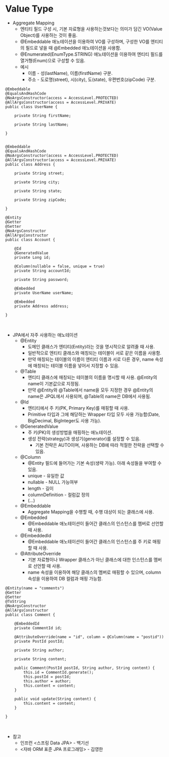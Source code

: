 # Value Type

* Aggregate Mapping
  * 엔티티 필드 구성 시, 기본 자료형을 사용하는것보다는 의미가 담긴 VO(Value Object)를 사용하는 것이 좋음.
  * @Embeddable 애노테이션을 이용하여 VO를 구성하며, 구성한 VO를 엔티티의 필드로 넣을 때 @Embedded 애노테이션을 사용함.
  * @Enumerated(EnumType.STRING) 애노테이션을 이용하여 엔티티 필드를 열거형(Enum)으로 구성할 수 있음.
  * 예시
    * 이름 - 성(lastName), 이름(firstName) 구분.
    * 주소 - 도로명(street), 시(city), 도(state), 우편번호(zipCode) 구분.
```
@Embeddable
@EqualsAndHashCode
@NoArgsConstructor(access = AccessLevel.PROTECTED)
@AllArgsConstructor(access = AccessLevel.PRIVATE)
public class UserName {

    private String firstName;
    
    private String lastName;

}


@Embeddable
@EqualsAndHashCode
@NoArgsConstructor(access = AccessLevel.PROTECTED)
@AllArgsConstructor(access = AccessLevel.PRIVATE)
public class Address { 

    private String street;

    private String city;

    private String state;

    private String zipCode;

}

@Entity 
@Getter 
@Setter 
@NoArgsConstructor 
@AllArgsConstructor
public class Account {

    @Id 
    @GeneratedValue 
    private Long id;

    @Column(nullable = false, unique = true) 
    private String accountId;

    private String password;

    @Embedded
    private UserName userName;

    @Embedded
    private Address address;

}
```

<br>

* JPA에서 자주 사용하는 애노테이션
  * @Entity
    * 도메인 클래스가 엔티티(Entity)라는 것을 명시적으로 알려줄 때 사용.
    * 일반적으로 엔티티 클래스와 매칭되는 테이블이 서로 같은 이름을 사용함.
    * 만약 매칭되는 테이블의 이름이 엔티티 이름과 서로 다른 경우, name 속성에 매칭되는 테이블 이름을 넣어서 지정할 수 있음.
  * @Table
    * 엔티티 클래스에 매칭되는 테이블의 이름을 명시할 때 사용. @Entity의 name이 기본값으로 지정됨.
    * 만약 @Entity와 @Table에서 name을 모두 지정한 경우 @Entity의 name은 JPQL에서 사용되며, @Table의 name은 DB에서 사용됨.
  * @Id
    * 엔티티에서 주 키(PK, Primary Key)를 매핑할 때 사용.
    * Primitive 타입과 그에 해당하는 Wrapper 타입 모두 사용 가능함(Date, BigDecimal, BigInteger도 사용 가능).
  * @GeneratedValue
    * 주 키(PK)의 생성방법을 매핑하는 애노테이션.
    * 생성 전략(strategy)과 생성기(generator)를 설정할 수 있음.
      * 기본 전략은 AUTO이며, 사용하는 DB에 따라 적절한 전략을 선택할 수 있음.
  * @Column
	  * @Entity 필드에 들어가는 기본 속성(생략 가능). 아래 속성들을 부여할 수 있음.
      * unique - 유일한 값
      * nullable - NULL 가능여부
      * length - 길이
      * columnDefinition - 컬럼값 정의
      * (...)
  * @Embeddable
    * Aggregate Mapping을 수행할 때, 수행 대상이 되는 클래스에 사용.
  * @Embedded
    * @Embeddable 애노테이션이 들어간 클래스의 인스턴스를 멤버로 선언할 때 사용.
  * @EmbeddedId
    * @Embeddable 애노테이션이 들어간 클래스의 인스턴스를 주 키로 매핑할 때 사용.
  * @AttributeOverride
    * 기본 자료형이나 Wrapper 클래스가 아닌 클래스에 대한 인스턴스를 멤버로 선언할 때 사용.
    * name 속성을 이용하여 해당 클래스의 멤버로 매핑할 수 있으며, column 속성을 이용하여 DB 컬럼과 매핑 가능함.

```
@Entity(name = "comments")
@Getter
@Setter
@ToString
@NoArgsConstructor
@AllArgsConstructor
public class Comment {

    @EmbeddedId
    private CommentId id;

    @AttributeOverride(name = "id", column = @Column(name = "postid"))
    private PostId postId;

    private String author;

    private String content;

    public Comment(PostId postId, String author, String content) {
        this.id = CommentId.generate();
        this.postId = postId;
        this.author = author;
        this.content = content;
    }

    public void update(String content) {
        this.content = content;
    }

}
```

<br>

* 참고
  * 인프런 <스프링 Data JPA> - 백기선
  * <자바 ORM 표준 JPA 프로그래밍> - 김영한
